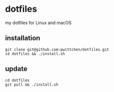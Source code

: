 dotfiles
========
my dotfiles for Linux and macOS

installation
------------

```shell
git clone git@github.com:pwittchen/dotfiles.git
cd dotfiles && ./install.sh
```

update
------

```shell
cd dotfiles
git pull && ./install.sh
```
